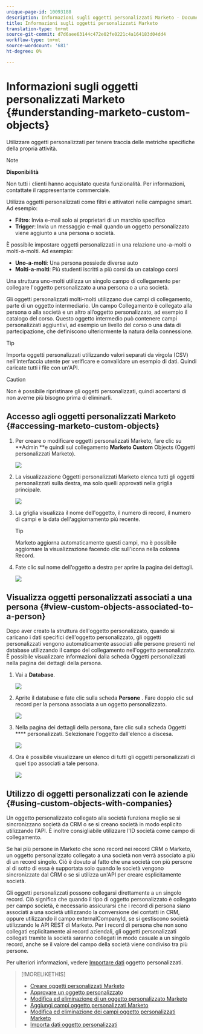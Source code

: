 ```yaml
---
unique-page-id: 10093188
description: Informazioni sugli oggetti personalizzati Marketo - Documenti Marketo - Documentazione prodotto
title: Informazioni sugli oggetti personalizzati Marketo
translation-type: tm+mt
source-git-commit: d7d6aee63144c472e02fe0221c4a164183d04dd4
workflow-type: tm+mt
source-wordcount: '681'
ht-degree: 0%

---
```



# Informazioni sugli oggetti personalizzati Marketo {#understanding-marketo-custom-objects}

Utilizzare oggetti personalizzati per tenere traccia delle metriche specifiche della propria attività.

>[!NOTE]
>
>**Disponibilità**
>
>Non tutti i clienti hanno acquistato questa funzionalità. Per informazioni, contattate il rappresentante commerciale.

Utilizza oggetti personalizzati come filtri e attivatori nelle campagne smart. Ad esempio:

* **Filtro**: Invia e-mail solo ai proprietari di un marchio specifico
* **Trigger**: Invia un messaggio e-mail quando un oggetto personalizzato viene aggiunto a una persona o società.

È possibile impostare oggetti personalizzati in una relazione uno-a-molti o molti-a-molti. Ad esempio:

* **Uno-a-molti**: Una persona possiede diverse auto
* **Molti-a-molti**: Più studenti iscritti a più corsi da un catalogo corsi

Una struttura uno-molti utilizza un singolo campo di collegamento per collegare l&#39;oggetto personalizzato a una persona o a una società.

Gli oggetti personalizzati molti-molti utilizzano due campi di collegamento, parte di un oggetto intermediario. Un campo Collegamento è collegato alla persona o alla società e un altro all’oggetto personalizzato, ad esempio il catalogo del corso. Questo oggetto intermedio può contenere campi personalizzati aggiuntivi, ad esempio un livello del corso o una data di partecipazione, che definiscono ulteriormente la natura della connessione.

>[!TIP]
>
>Importa oggetti personalizzati utilizzando valori separati da virgola (CSV) nell&#39;interfaccia utente per verificare e convalidare un esempio di dati. Quindi caricate tutti i file con un&#39;API.

>[!CAUTION]
>
>Non è possibile ripristinare gli oggetti personalizzati, quindi accertarsi di non averne più bisogno prima di eliminarli.

## Accesso agli oggetti personalizzati Marketo {#accessing-marketo-custom-objects}

1. Per creare o modificare oggetti personalizzati Marketo, fare clic su **Admin **e quindi sul collegamento **Marketo Custom** Objects (Oggetti personalizzati Marketo).

   ![](assets/image2016-5-18-16-3a59-3a30.png)

1. La visualizzazione Oggetti personalizzati Marketo elenca tutti gli oggetti personalizzati sulla destra, ma solo quelli approvati nella griglia principale.

   ![](assets/image2016-6-10-15-3a14-3a18.png)

1. La griglia visualizza il nome dell&#39;oggetto, il numero di record, il numero di campi e la data dell&#39;aggiornamento più recente.

   >[!TIP]
   >
   >Marketo aggiorna automaticamente questi campi, ma è possibile aggiornare la visualizzazione facendo clic sull&#39;icona nella colonna Record.

1. Fate clic sul nome dell’oggetto a destra per aprire la pagina dei dettagli.

   ![](assets/image2016-6-10-15-3a15-3a29.png)

## Visualizza oggetti personalizzati associati a una persona {#view-custom-objects-associated-to-a-person}

Dopo aver creato la struttura dell&#39;oggetto personalizzato, quando si caricano i dati specifici dell&#39;oggetto personalizzato, gli oggetti personalizzati vengono automaticamente associati alle persone presenti nel database utilizzando il campo del collegamento nell&#39;oggetto personalizzato. È possibile visualizzare informazioni dalla scheda Oggetti personalizzati nella pagina dei dettagli della persona.

1. Vai a **Database**.

   ![](assets/db.png)

1. Aprite il database e fate clic sulla scheda **Persone** . Fare doppio clic sul record per la persona associata a un oggetto personalizzato.

   ![](assets/five.png)

1. Nella pagina dei dettagli della persona, fare clic sulla scheda Oggetti **** personalizzati. Selezionare l&#39;oggetto dall&#39;elenco a discesa.

   ![](assets/six.png)

1. Ora è possibile visualizzare un elenco di tutti gli oggetti personalizzati di quel tipo associati a tale persona.

   ![](assets/seven.png)

## Utilizzo di oggetti personalizzati con le aziende {#using-custom-objects-with-companies}

Un oggetto personalizzato collegato alla società funziona meglio se si sincronizzano società da CRM o se si creano società in modo esplicito utilizzando l&#39;API. È inoltre consigliabile utilizzare l&#39;ID società come campo di collegamento.

Se hai più persone in Marketo che sono record nei record CRM o Marketo, un oggetto personalizzato collegato a una società non verrà associato a più di un record singolo. Ciò è dovuto al fatto che una società con più persone al di sotto di essa è supportata solo quando le società vengono sincronizzate dal CRM o se si utilizza un&#39;API per creare esplicitamente società.

Gli oggetti personalizzati possono collegarsi direttamente a un singolo record. Ciò significa che quando il tipo di oggetto personalizzato è collegato per campo società, è necessario assicurarsi che i record di persona siano associati a una società utilizzando la conversione dei contatti in CRM, oppure utilizzando il campo externalCompanyId, se si gestiscono società utilizzando le API REST di Marketo. Per i record di persona che non sono collegati esplicitamente ai record aziendali, gli oggetti personalizzati collegati tramite la società saranno collegati in modo casuale a un singolo record, anche se il valore del campo della società viene condiviso tra più persone.

Per ulteriori informazioni, vedere [Importare dati](import-custom-object-data.md) oggetto personalizzati.

>[!MORELIKETHIS]
>
>* [Creare oggetti personalizzati Marketo](create-marketo-custom-objects.md)
>* [Approvare un oggetto personalizzato](approve-a-custom-object.md)
>* [Modifica ed eliminazione di un oggetto personalizzato Marketo](edit-and-delete-a-marketo-custom-object.md)
>* [Aggiungi campi oggetto personalizzati Marketo](add-marketo-custom-object-fields.md)
>* [Modifica ed eliminazione dei campi oggetto personalizzati Marketo](edit-and-delete-marketo-custom-object-fields.md)
>* [Importa dati oggetto personalizzati](import-custom-object-data.md)

>



